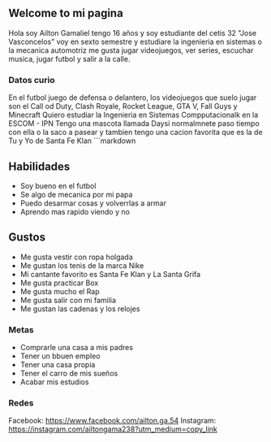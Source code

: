 ## Welcome to  mi pagina 
Hola soy Ailton Gamaliel tengo 16 años y soy estudiante del cetis 32  "Jose Vasconcelos" voy en sexto semestre y  estudiare la ingenieria en sistemas o la mecanica automotriz me gusta  jugar videojuegos, ver series, escuchar musica, jugar futbol y salir a la calle.

###  Datos  curio
En el futbol juego de defensa o delantero,  los videojuegos que suelo jugar son el Call od Duty,  Clash Royale,  Rocket League, GTA V, Fall  Guys y Minecraft 
Quiero estudiar la Ingenieria en Sistemas Compputacionalk en la ESCOM - IPN 
Tengo una mascota llamada Daysi normalmnete paso tiempo con ella o la saco a pasear y tambien tengo una cacion favorita que es la de Tu y Yo de Santa Fe Klan ```markdown
## Habilidades

* Soy bueno  en el futbol
* Se algo de mecanica por mi papa
* Puedo desarmar cosas y volverrlas a armar 
* Aprendo mas rapido viendo y no 
## Gustos 

* Me gusta vestir con ropa holgada
* Me gustan los tenis de la marca Nike 
* Mi cantante favorito es Santa  Fe Klan y La  Santa Grifa
*  Me gusta practicar Box 
* Me gusta mucho el Rap
* Me gusta salir con mi familia 
* Me gustan las cadenas y los relojes 

### Metas

*  Comprarle una casa  a mis padres
*  Tener un bbuen empleo 
*  Tener una casa propia
*  Tener el carro de mis sueños
* Acabar mis estudios 

###  Redes 
Facebook: https://www.facebook.com/ailton.ga.54
Instagram: https://instagram.com/ailtongama238?utm_medium=copy_link
